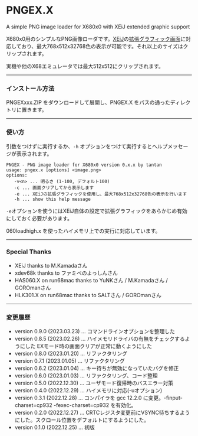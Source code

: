 # PNGEX.X

A simple PNG image loader for X680x0 with XEiJ extended graphic support

X680x0用のシンプルなPNG画像ローダです。[XEiJ](https://stdkmd.net/xeij/)の[拡張グラフィック画面](https://stdkmd.net/xeij/feature.htm#extendedgraphic)に対応しており、最大768x512x32768色の表示が可能です。それ以上のサイズはクリップされます。

実機や他のX68エミュレータでは最大512x512にクリップされます。

---

### インストール方法

PNGEXxxx.ZIP をダウンロードして展開し、PNGEX.X をパスの通ったディレクトリに置きます。

---
### 使い方

引数をつけずに実行するか、`-h` オプションをつけて実行するとヘルプメッセージが表示されます。

    PNGEX - PNG image loader for X680x0 version 0.x.x by tantan
    usage: pngex.x [options] <image.png>
    options:
       -v<n> ... 明るさ (1-100, デフォルト100)
       -c ... 画面クリアしてから表示します
       -e ... XEiJの拡張グラフィックを使用し、最大768x512x32768色の表示を行います
       -h ... show this help message

`-e`オプションを使うにはXEiJ自体の設定で拡張グラフィックをあらかじめ有効にしておく必要があります。

060loadhigh.x を使ったハイメモリ上での実行に対応しています。

---

### Special Thanks

* XEiJ thanks to M.Kamadaさん
* xdev68k thanks to ファミべのよっしんさん
* HAS060.X on run68mac thanks to YuNKさん / M.Kamadaさん / GOROmanさん
* HLK301.X on run68mac thanks to SALTさん / GOROmanさん

---

### 変更履歴

- version 0.9.0 (2023.03.23) ... コマンドラインオプションを整理した
- version 0.8.5 (2023.02.26) ... ハイメモリドライバの有無をチェックするようにした EXモード時の画面クリアが正常に動くようにした
- version 0.8.0 (2023.01.20) ... リファクタリング
- version 0.7.1 (2023.01.05) ... リファクタリング
- version 0.6.2 (2023.01.04) ... キー待ちが無効になっていたバグを修正
- version 0.6.0 (2023.01.03) ... リファクタリング、コード整理
- version 0.5.0 (2022.12.30) ... ユーザモード復帰時のバスエラー対策
- version 0.4.0 (2022.12.29) ... ハイメモリに対応(-uオプション)
- version 0.3.1 (2022.12.28) ... コンパイラを gcc 12.2.0 に変更。-finput-charset=cp932 -fexec-charset=cp932 を有効化。
- version 0.2.0 (2022.12.27) ... CRTCレジスタ変更前にVSYNC待ちするようにした。スクロール位置をデフォルトにするようにした。
- version 0.1.0 (2022.12.25) ... 初版